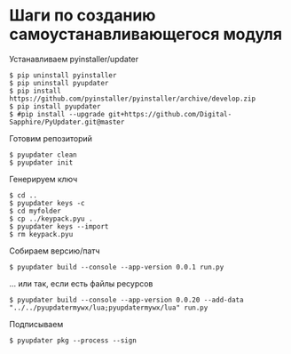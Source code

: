 # Шаги по созданию самоустанавливающегося модуля

Устанавливаем pyinstaller/updater

    $ pip uninstall pyinstaller
    $ pip uninstall pyupdater
    $ pip install https://github.com/pyinstaller/pyinstaller/archive/develop.zip 
    $ pip install pyupdater
    $ #pip install --upgrade git+https://github.com/Digital-Sapphire/PyUpdater.git@master 

Готовим репозиторий
    
    $ pyupdater clean
    $ pyupdater init

Генерируем ключ

    $ cd ..
    $ pyupdater keys -c
    $ cd myfolder    
    $ cp ../keypack.pyu .
    $ pyupdater keys --import
    $ rm keypack.pyu

Собираем версию/патч

    $ pyupdater build --console --app-version 0.0.1 run.py
    
... или так, если есть файлы ресурсов
    
    $ pyupdater build --console --app-version 0.0.20 --add-data "../../pyupdatermywx/lua;pyupdatermywx/lua" run.py

Подписываем

    $ pyupdater pkg --process --sign

